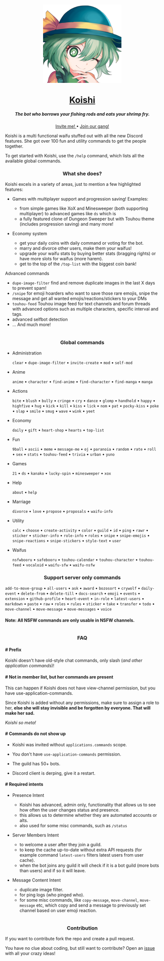 <p align="center">
    <img
        width="256px" height="256px" align="center" alt="Koishi"
        src="https://raw.githubusercontent.com/HuyaneMatsu/Koishi/master/library/koishi_avatar_0000_by_ashy.png"
    />
</p>

<h1 align="center">
    <b><a href="https://github.com/HuyaneMatsu/koishi">Koishi</a></b>
</h1>

<h5 align="center">
    The bot who borrows your fishing rods and eats your shrimp fry.
</h5>

<p align="center">
    <a href="https://discord.com/oauth2/authorize?client_id=486565096164687885&scope=bot%20applications.commands">
        Invite me!
    </a>
    •
    <a href="http://discord.gg/3cH2r5d">
        Join our gang!
    </a>
</p>

Koishi is a multi functional waifu stuffed out with all the new Discord features. She got over 100 fun and utility
commands to get the people together.

To get started with Koishi, use the `/help` command, which lists all the available global commands.

<h3 align="center">
    What she does?
</h3>

Koishi excels in a variety of areas, just to mention a few highlighted features:

- Games with multiplayer support and progression saving! Examples:
  - from simple games like XoX and Minesweeper (both supporting multiplayer) to advanced games like `ds` which is
  - a fully featured clone of Dungeon Sweeper but with Touhou theme (includes progression saving) and many more!

- Economy system
  - get your daily coins with daily command or voting for the bot.
  - marry and divorce other users, make them your waifus!
  - upgrade your waifu stats by buying better stats (bragging rights) or have more slots for waifus (more harem).
  - get to the top of the `/top-list` with the biggest coin bank!

Advanced commands
- `dupe-image-filter` find and remove duplicate images in the last X days to prevent spam!
- `/snipe` for emoji hoarders who want to save those rare emojis, snipe the message and get all wanted emojis/reactions/stickers to your DMs
- `touhou-feed` Touhou image feed for text channels and forum threads with advanced options such as multiple characters, specific interval and tags.
- advanced selfbot detection
- ... And much more!


<h1></h1>

<h3 align="center">
    Global commands
</h3>

- Administration
    
    `clear` • `dupe-image-filter` • `invite-create` • `mod` • `self-mod`

- Anime
    
    `anime` • `character` • `find-anime` • `find-character` • `find-manga` • `manga`

- Actions
    
    `bite` • `blush` • `bully` • `cringe` • `cry` • `dance` • `glomp` • `handhold` • `happy` • `highfive` • `hug` •
    `kick` • `kill` • `kiss` • `lick` • `nom` • `pat` • `pocky-kiss` • `poke` • `slap` • `smile` • `smug` • `wave` • 
    `wink` • `yeet`

- Economy
    
    `daily` • `gift` • `heart-shop` • `hearts` • `top-list`

- Fun
    
    `9ball` • `ascii` • `meme` • `message-me` • `oj` • `paranoia` • `random` • `rate` • `roll` •
    `sex` • `stats` • `touhou-feed` • `trivia` • `urban` • `yuno`

- Games
    
    `21` • `ds` • `kanako` • `lucky-spin` • `minesweeper` • `xox`

-  Help
    
    `about` • `help`

-  Marriage
    
    `divorce` • `love` • `propose` • `proposals` • `waifu-info`

- Utility
    
    `calc` • `choose` • `create-activity` • `color` • `guild` • `id` •
    `ping` • `rawr` • `sticker` • `sticker-info` • `role-info` • `roles` • `snipe` •
    `snipe-emojis` • `snipe-reactions` • `snipe-stickers` • `style-text` • `user`

- Waifus
    
    `nsfwbooru` • `safebooru` • `touhou-calendar` • `touhou-character` • `touhou-feed` • `vocaloid` • `waifu-sfw` •
    `waifu-nsfw`

<h3 align="center">
    Support server only commands
</h3>

`add-to-move-group` • `all-users` • `ask` • `award` • `bozosort` • `crywolf` • `daily-event` • `delete-from` •
`delete-till` • `docs-search` • `emoji` • `events` • `extension` • `github-profile` • `heart-event` • `in-role` •
`latest-users` • `markdown` • `paste` • `raw` • `roles` • `rules` • `sticker` • `take` • `transfer` • `todo` •
`move-channel` • `move-message` • `move-messages` • `voice`


<h4>Note: All NSFW commands are only usable in NSFW channels.</h4>

<h1></h1>

<h3 align="center">
    FAQ
</h3>

#### # Prefix

Koishi doesn't have old-style chat commands, only slash (*and other application commands*)!

#### # Not in member list, but her commands are present

This can happen if Koishi does not have view-channel permission, but you have use-application-commands.

Since Koishi is added without any permissions, make sure to assign a role to her, **else she will stay invisible and
be forgotten by everyone. That will make her sad.**

*Koishi so meta!*

#### # Commands do not show up

- Koishi was invited without `applications.commands` scope.

- You don't have `use-application-commands` permission.

- The guild has 50+ bots.

- Discord client is derping, give it a restart.

#### # Required intents
- Presence Intent
  - Koishi has advanced, admin only, functionality that allows us to see how often the user changes status and presence.
  - this allows us to determine whether they are automated accounts or alts.
  - also used for some misc commands, such as `/status`

- Server Members Intent
  - to welcome a user after they join a guild.
  - to keep the cache up-to-date without extra API requests (for example command `latest-users` filters latest users from user cache).
  - when the bot joins any guild it will check if it is a bot guild (more bots than users) and if so it will leave.

- Message Content Intent
  - duplicate image filter.
  - for ping logs (who pinged who).
  - for some misc commands, like `copy-message`, `move-channel`, `move-message` etc, which copy and send a message to previously set channel based on user emoji reaction.


<h1></h1>

<h3 align="center">
    Contribution
</h3>

If you want to contribute fork the repo and create a pull request.

You have no clue about coding, but still want to contribute? Open an
[issue](https://github.com/HuyaneMatsu/Koishi/issues) with all your crazy ideas!

